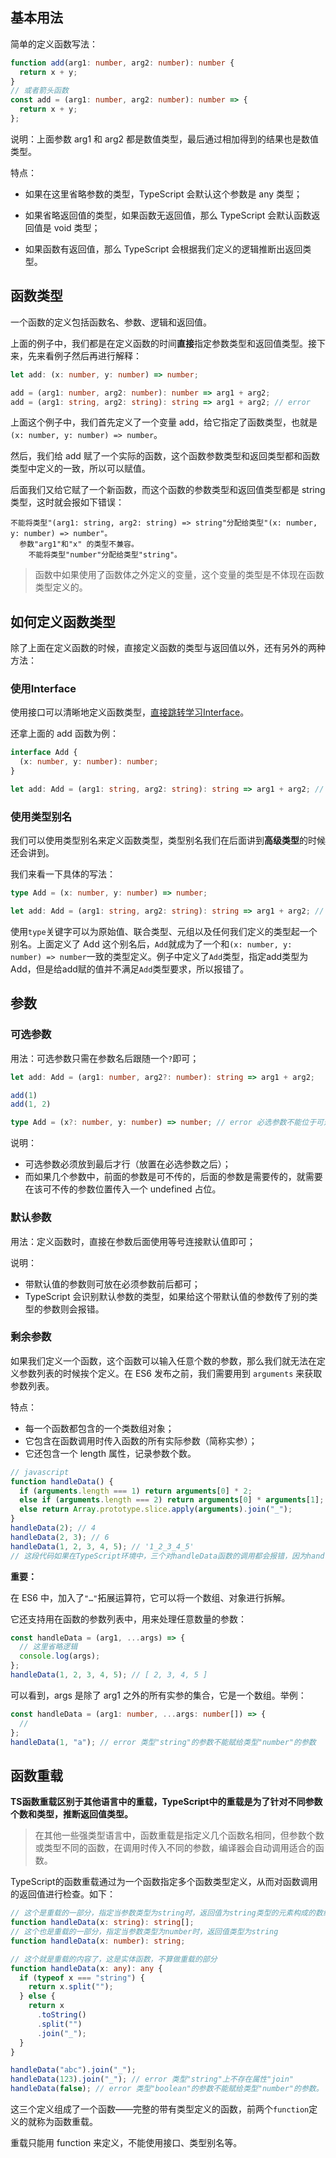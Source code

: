 ## 基本用法

简单的定义函数写法：

```typescript
function add(arg1: number, arg2: number): number {
  return x + y;
}
// 或者箭头函数
const add = (arg1: number, arg2: number): number => {
  return x + y;
};
```

说明：上面参数 arg1 和 arg2 都是数值类型，最后通过相加得到的结果也是数值类型。

特点：

- 如果在这里省略参数的类型，TypeScript 会默认这个参数是 any 类型；
    
- 如果省略返回值的类型，如果函数无返回值，那么 TypeScript 会默认函数返回值是 void 类型；
    
- 如果函数有返回值，那么 TypeScript 会根据我们定义的逻辑推断出返回类型。
    

## 函数类型

一个函数的定义包括函数名、参数、逻辑和返回值。

上面的例子中，我们都是在定义函数的时间**直接**指定参数类型和返回值类型。接下来，先来看例子然后再进行解释：

```typescript
let add: (x: number, y: number) => number;

add = (arg1: number, arg2: number): number => arg1 + arg2;
add = (arg1: string, arg2: string): string => arg1 + arg2; // error
```

上面这个例子中，我们首先定义了一个变量 add，给它指定了函数类型，也就是`(x: number, y: number) => number`。

然后，我们给 add 赋了一个实际的函数，这个函数参数类型和返回类型都和函数类型中定义的一致，所以可以赋值。

后面我们又给它赋了一个新函数，而这个函数的参数类型和返回值类型都是 string 类型，这时就会报如下错误：

```
不能将类型"(arg1: string, arg2: string) => string"分配给类型"(x: number, y: number) => number"。
  参数"arg1"和"x" 的类型不兼容。
    不能将类型"number"分配给类型"string"。
```

> 函数中如果使用了函数体之外定义的变量，这个变量的类型是不体现在函数类型定义的。

## 如何定义函数类型

除了上面在定义函数的时候，直接定义函数的类型与返回值以外，还有另外的两种方法：

### 使用Interface

使用接口可以清晰地定义函数类型，[直接跳转学习Interface](https://front-end.toimc.com/notes-page/basic/ts/07-%E6%8E%A5%E5%8F%A3Interface.html#%E5%9F%BA%E6%9C%AC%E7%94%A8%E6%B3%95)。

还拿上面的 add 函数为例：

```typescript
interface Add {
  (x: number, y: number): number;
}

let add: Add = (arg1: string, arg2: string): string => arg1 + arg2; // error 不能将类型“(arg1: string, arg2: string) => string”分配给类型“Add”
```

### 使用类型别名

我们可以使用类型别名来定义函数类型，类型别名我们在后面讲到**高级类型**的时候还会讲到。

我们来看一下具体的写法：

```typescript
type Add = (x: number, y: number) => number;

let add: Add = (arg1: string, arg2: string): string => arg1 + arg2; // error 不能将类型“(arg1: string, arg2: string) => string”分配给类型“Add”
```

使用`type`关键字可以为原始值、联合类型、元组以及任何我们定义的类型起一个别名。上面定义了 Add 这个别名后，`Add`就成为了一个和`(x: number, y: number) => number`一致的类型定义。例子中定义了`Add`类型，指定add类型为Add，但是给add赋的值并不满足`Add`类型要求，所以报错了。

## 参数

### 可选参数

用法：可选参数只需在参数名后跟随一个`?`即可；

```typescript
let add: Add = (arg1: number, arg2?: number): string => arg1 + arg2;

add(1)
add(1, 2)

type Add = (x?: number, y: number) => number; // error 必选参数不能位于可选参数后。
```

说明：

- 可选参数必须放到最后才行（放置在必选参数之后）；
- 而如果几个参数中，前面的参数是可不传的，后面的参数是需要传的，就需要在该可不传的参数位置传入一个 undefined 占位。

### 默认参数

用法：定义函数时，直接在参数后面使用等号连接默认值即可；

说明：

- 带默认值的参数则可放在必须参数前后都可；
- TypeScript 会识别默认参数的类型，如果给这个带默认值的参数传了别的类型的参数则会报错。

### 剩余参数

如果我们定义一个函数，这个函数可以输入任意个数的参数，那么我们就无法在定义参数列表的时候挨个定义。在 ES6 发布之前，我们需要用到 `arguments` 来获取参数列表。

特点：

- 每一个函数都包含的一个类数组对象；
- 它包含在函数调用时传入函数的所有实际参数（简称实参）；
- 它还包含一个 length 属性，记录参数个数。

```typescript
// javascript
function handleData() {
  if (arguments.length === 1) return arguments[0] * 2;
  else if (arguments.length === 2) return arguments[0] * arguments[1];
  else return Array.prototype.slice.apply(arguments).join("_");
}
handleData(2); // 4
handleData(2, 3); // 6
handleData(1, 2, 3, 4, 5); // '1_2_3_4_5'
// 这段代码如果在TypeScript环境中，三个对handleData函数的调用都会报错，因为handleData函数定义的时候没有参数。
```

**重要：**

在 ES6 中，加入了`"…"`拓展运算符，它可以将一个数组、对象进行拆解。

它还支持用在函数的参数列表中，用来处理任意数量的参数：

```typescript
const handleData = (arg1, ...args) => {
  // 这里省略逻辑
  console.log(args);
};
handleData(1, 2, 3, 4, 5); // [ 2, 3, 4, 5 ]
```

可以看到，args 是除了 arg1 之外的所有实参的集合，它是一个数组。举例：

```typescript
const handleData = (arg1: number, ...args: number[]) => {
  //
};
handleData(1, "a"); // error 类型"string"的参数不能赋给类型"number"的参数
```

## 函数重载

**TS函数重载区别于其他语言中的重载，TypeScript中的重载是为了针对不同参数个数和类型，推断返回值类型。**

> 在其他一些强类型语言中，函数重载是指定义几个函数名相同，但参数个数或类型不同的函数，在调用时传入不同的参数，编译器会自动调用适合的函数。

TypeScript的函数重载通过为一个函数指定多个函数类型定义，从而对函数调用的返回值进行检查。如下：

```typescript
// 这个是重载的一部分，指定当参数类型为string时，返回值为string类型的元素构成的数组
function handleData(x: string): string[];
// 这个也是重载的一部分，指定当参数类型为number时，返回值类型为string
function handleData(x: number): string; 

// 这个就是重载的内容了，这是实体函数，不算做重载的部分
function handleData(x: any): any { 
  if (typeof x === "string") {
    return x.split("");
  } else {
    return x
      .toString()
      .split("")
      .join("_");
  }
}

handleData("abc").join("_");
handleData(123).join("_"); // error 类型"string"上不存在属性"join"
handleData(false); // error 类型"boolean"的参数不能赋给类型"number"的参数。
```

这三个定义组成了一个函数——完整的带有类型定义的函数，前两个`function`定义的就称为函数重载。

重载只能用 function 来定义，不能使用接口、类型别名等。